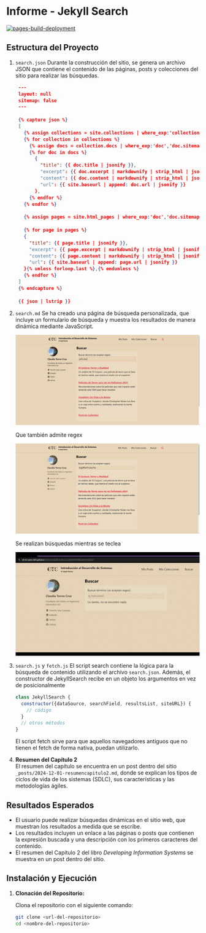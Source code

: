 # Informe - Jekyll Search

[![pages-build-deployment](https://github.com/ULL-MII-SYTWS-2425/intro2sd-claudia-torres-cruz-alu0101418285/actions/workflows/pages/pages-build-deployment/badge.svg?branch=gh-pages)](https://github.com/ULL-MII-SYTWS-2425/intro2sd-claudia-torres-cruz-alu0101418285/actions/workflows/pages/pages-build-deployment)

## Estructura del Proyecto

1. `search.json`
   Durante la construcción del sitio, se genera un archivo JSON que contiene el contenido de las páginas, posts y colecciones del sitio para realizar las búsquedas.

   ```json
    ---
    layout: null
    sitemap: false
    ---

    {% capture json %}
    [
      {% assign collections = site.collections | where_exp:'collection','collection.output != false' %}
      {% for collection in collections %}
        {% assign docs = collection.docs | where_exp:'doc','doc.sitemap != false' %}
        {% for doc in docs %}
          {
            "title": {{ doc.title | jsonify }},
            "excerpt": {{ doc.excerpt | markdownify | strip_html | jsonify }},
            "content": {{ doc.content | markdownify | strip_html | jsonify }},
            "url": {{ site.baseurl | append: doc.url | jsonify }}
          },
        {% endfor %}
      {% endfor %}
      
      {% assign pages = site.html_pages | where_exp:'doc','doc.sitemap != false' | where_exp:'doc','doc.title != null' %}

      {% for page in pages %}
      {
        "title": {{ page.title | jsonify }},
        "excerpt": {{ page.excerpt | markdownify | strip_html | jsonify }},
        "content": {{ page.content | markdownify | strip_html | jsonify }},
        "url": {{ site.baseurl | append: page.url | jsonify }}
      }{% unless forloop.last %},{% endunless %}
      {% endfor %}
    ]
    {% endcapture %}

    {{ json | lstrip }}
   ```

2. `search.md`
   Se ha creado una página de búsqueda personalizada, que incluye un formulario de búsqueda y muestra los resultados de manera dinámica mediante JavaScript.

   ![Página de search](./assets/images/pagina_search.jpg)

   Que también admite regex

   ![Búsqueda con regex](./assets/images/regex_search.jpg)

   Se realizan búsquedas mientras se teclea

   ![Búsqueda](./assets/images/busqueda_search.gif)



3. `search.js`  y  `fetch.js` 
   El script search contiene la lógica para la búsqueda de contenido utilizando el archivo `search.json`. Además, el constructor de JekyllSearch recibe en un objeto los argumentos en vez de posicionalmente
    ```js
    class JekyllSearch {
      constructor({dataSource, searchField, resultsList, siteURL}) {
        // código
      }
      // otros métodos
    }
    ```
   El script fetch sirve para que aquellos navegadores antiguos que no tienen el fetch de forma nativa, puedan utilizarlo.


4. **Resumen del Capítulo 2**  
   El resumen del capítulo se encuentra en un post dentro del sitio `_posts/2024-12-01-resumencapitulo2.md`, donde se explican los tipos de ciclos de vida de los sistemas (SDLC), sus características y las metodologías ágiles.

## Resultados Esperados

- El usuario puede realizar búsquedas dinámicas en el sitio web, que muestran los resultados a medida que se escribe.
- Los resultados incluyen un enlace a las páginas o posts que contienen la expresión buscada y una descripción con los primeros caracteres del contenido.
- El resumen del Capítulo 2 del libro *Developing Information Systems* se muestra en un post dentro del sitio.

## Instalación y Ejecución

1. **Clonación del Repositorio:**

   Clona el repositorio con el siguiente comando:

   ```bash
   git clone <url-del-repositorio>
   cd <nombre-del-repositorio>
